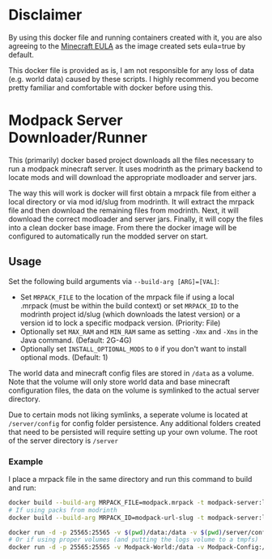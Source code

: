 # Disclaimer
By using this docker file and running containers created with it, you are also agreeing to the [Minecraft EULA](https://account.mojang.com/documents/minecraft_eula) as the image created sets eula=true by default.

This docker file is provided as is, I am not responsible for any loss of data (e.g. world data) caused by these scripts.
I highly recommend you become pretty familiar and comfortable with docker before using this.

# Modpack Server Downloader/Runner
This (primarily) docker based project downloads all the files necessary to run a modpack minecraft server.
It uses modrinth as the primary backend to locate mods and will download the appropriate modloader and server jars.

The way this will work is docker will first obtain a mrpack file from either a local directory or via mod id/slug from modrinth.
It will extract the mrpack file and then download the remaining files from modrinth.
Next, it will download the correct modloader and server jars.
Finally, it will copy the files into a clean docker base image.
From there the docker image will be configured to automatically run the modded server on start.

## Usage
Set the following build arguments via `--build-arg [ARG]=[VAL]`:
- Set `MRPACK_FILE` to the location of the mrpack file if using a local .mrpack (must be within the build context) or set `MRPACK_ID` to the modrinth project id/slug (which downloads the latest version) or a version id to lock a specific modpack version. (Priority: File)
- Optionally set `MAX_RAM` and `MIN_RAM` same as setting `-Xmx` and `-Xms` in the Java command. (Default: 2G-4G)
- Optionally set `INSTALL_OPTIONAL_MODS` to `0` if you don't want to install optional mods. (Default: 1)

The world data and minecraft config files are stored in `/data` as a volume.
Note that the volume will only store world data and base minecraft configuration files, the data on the volume is symlinked to the actual server directory.

Due to certain mods not liking symlinks, a seperate volume is located at `/server/config` for config folder persistence.
Any additional folders created that need to be persisted will require setting up your own volume. The root of the server directory is `/server`

### Example
I place a mrpack file in the same directory and run this command to build and run:
```bash
docker build --build-arg MRPACK_FILE=modpack.mrpack -t modpack-server:latest .
# If using packs from modrinth
docker build --build-arg MRPACK_ID=modpack-url-slug -t modpack-server:latest .

docker run -d -p 25565:25565 -v $(pwd)/data:/data -v $(pwd)/server/config:/server/config modpack-server:latest
# Or if using proper volumes (and putting the logs volume to a tmpfs)
docker run -d -p 25565:25565 -v Modpack-World:/data -v Modpack-Config:/server/config --tmpfs /server/logs modpack-server:latest
```
